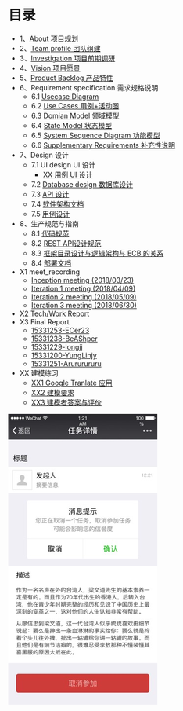 # 目录

- 1、[About 项目规划](https://github.com/rookies-sysu/Dashboard/blob/gh-pages/01-about)
- 2、[Team profile 团队组建](https://github.com/rookies-sysu/Dashboard/blob/gh-pages/02-team-profile)
- 3、[Investigation 项目前期调研](https://github.com/rookies-sysu/Dashboard/blob/gh-pages/03-investigation)
- 4、[Vision 项目愿景](https://github.com/rookies-sysu/Dashboard/blob/gh-pages/04-vision)
- 5、[Product Backlog 产品特性](https://github.com/rookies-sysu/Dashboard/blob/gh-pages/05-product-backlog)
- 6、Requirement specification 需求规格说明
  - 6.1 [Usecase Diagram](https://github.com/rookies-sysu/Dashboard/blob/gh-pages/06-01-usecase-diagram)
  - 6.2 [Use Cases 用例+活动图](https://github.com/rookies-sysu/Dashboard/blob/gh-pages/06-02-use-cases)
  - 6.3 [Domian Model 领域模型](https://github.com/rookies-sysu/Dashboard/blob/gh-pages/06-03-domain-model)
  - 6.4 [State Model 状态模型](https://github.com/rookies-sysu/Dashboard/blob/gh-pages/06-04-state-model)
  - 6.5 [System Sequence Diagram 功能模型](https://github.com/rookies-sysu/Dashboard/blob/gh-pages/06-05-system-sequence-diagram)
  - 6.6 [Supplementary Requirements 补充性说明](https://github.com/rookies-sysu/Dashboard/blob/gh-pages/06-06-supplementary-requirements)
- 7、Design 设计
  - 7.1 UI design UI 设计
    - [XX 用例 UI 设计](https://github.com/rookies-sysu/Dashboard/blob/gh-pages/07-01-01-XX-ui-design)
  - 7.2 [Database design 数据库设计](07-02-database-design.md)
  - 7.3 [API 设计](https://github.com/rookies-sysu/Dashboard/blob/gh-pages/07-03-API)
  - 7.4 [软件架构文档](https://github.com/rookies-sysu/Dashboard/blob/gh-pages/07-04-software-architecture-document)
  - 7.5 [用例设计](https://github.com/rookies-sysu/Dashboard/blob/gh-pages/07-05-usecase-design)
- 8、生产规范与指南
  - 8.1 [代码规范](https://github.com/rookies-sysu/Dashboard/blob/gh-pages/08-01-coding-standard)
  - 8.2 [REST API设计规范](https://github.com/rookies-sysu/Dashboard/blob/gh-pages/08-02-RESTful-api-design-standard)
  - 8.3 [框架目录设计与逻辑架构与 ECB 的关系](https://github.com/rookies-sysu/Dashboard/blob/gh-pages/08-03-relationship-between-ECB-framework-directory-design-logic-archit)
  - 8.4 [部署文档](https://github.com/rookies-sysu/Dashboard/blob/gh-pages/08-04-deployment-doc)
- X1 meet_recording
  - [Inception meeting (2018/03/23)](https://github.com/rookies-sysu/Dashboard/blob/gh-pages/X1-inception-meeting)
  - [Iteration 1 meeting (2018/04/09)](https://github.com/rookies-sysu/Dashboard/blob/gh-pages/X1-iteration1-meeting)
  - [Iteration 2 meeting (2018/05/09)](https://github.com/rookies-sysu/Dashboard/blob/gh-pages/X1-iteration2-meeting)
  - [Iteration 3 meeting (2018/06/30)](https://github.com/rookies-sysu/Dashboard/blob/gh-pages/X1-iteration3-meeting)
- [X2 Tech/Work Report](https://github.com/rookies-sysu/Dashboard/blob/gh-pages/X2-techwork-report)
- X3 Final Report
  - [15331253-ECer23](https://www.jianshu.com/p/edae2a252471)
  - [15331238-BeAShper](https://blog.csdn.net/beashaper_/article/details/80871901)
  - [15331229-longjj](https://www.zybuluo.com/longj/note/1198045)
  - [15331200-YungLinjy](https://blog.csdn.net/yung_lin/article/details/80869708)
  - [15331251-Arururururu](https://github.com/Arururururu/SAD/blob/master/X3-final-report.md)
- XX 建模练习
  - [XX1 Google Tranlate 应⽤](https://github.com/rookies-sysu/Dashboard/blob/gh-pages/XX1-google-translate-app)
  - [XX2 建模要求](https://github.com/rookies-sysu/Dashboard/blob/gh-pages/XX2-modeling-requirements)
  - [XX3 建模者答案与评价](https://github.com/rookies-sysu/Dashboard/blob/gh-pages/XX3-modeling-answer)

![](images/22.jpg)
